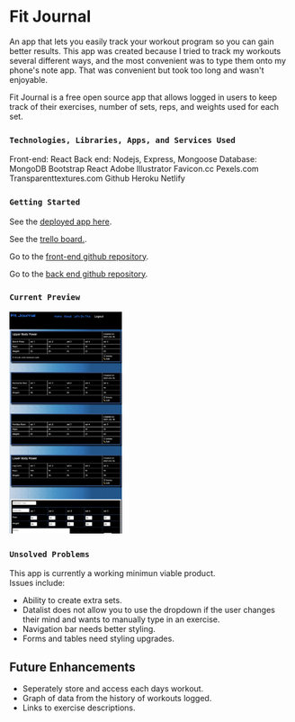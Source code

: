# Fit Journal

An app that lets you easily track your workout program so you can gain better results. This app was created because I tried to track my workouts several different ways, and the most convenient was to type them onto my phone's note app. That was convenient but took too long and wasn't enjoyable.

Fit Journal is a free open source app that allows logged in users to keep track of their exercises, number of sets, reps, and weights used for each set.

### `Technologies, Libraries, Apps, and Services Used`

Front-end: React
Back end: Nodejs, Express, Mongoose
Database: MongoDB
Bootstrap React
Adobe Illustrator
Favicon.cc
Pexels.com
Transparenttextures.com
Github
Heroku
Netlify

### `Getting Started`

See the [deployed app here](https://fitjournal.netlify.app/).

See the [trello board.](https://trello.com/b/ZZnIcsmD/fit-journal).

Go to the [front-end github repository](https://github.com/paeshi/workout-app-frontend).

Go to the [back end github repository](https://github.com/paeshi/workout-app-be).

### `Current Preview`

<img src="./src/images/demo.png" alt="drawing" width="200"/>

### `Unsolved Problems`

This app is currently a working minimun viable product.  
Issues include:

- Ability to create extra sets.
- Datalist does not allow you to use the dropdown if the user changes their mind and wants to manually type in an exercise.
- Navigation bar needs better styling.
- Forms and tables need styling upgrades.

## Future Enhancements

- Seperately store and access each days workout.
- Graph of data from the history of workouts logged.
- Links to exercise descriptions.
